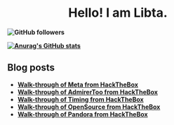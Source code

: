 <p>
  <h1 align="center"><b>Hello! I am Libta.</h1>
</p>

![GitHub followers](https://img.shields.io/github/followers/pencer-io?style=social)

[![Anurag's GitHub stats](https://github-readme-stats.vercel.app/api?username=pencer-io)](https://github.com/anuraghazra/github-readme-stats)

## Blog posts
<!-- BLOG-POST-LIST:START -->
- [Walk-through of Meta from HackTheBox](https://pencer.io/ctf/ctf-htb-meta/)
- [Walk-through of AdmirerToo from HackTheBox](https://pencer.io/ctf/ctf-htb-admirertoo/)
- [Walk-through of Timing from HackTheBox](https://pencer.io/ctf/ctf-htb-timing/)
- [Walk-through of OpenSource from HackTheBox](https://pencer.io/ctf/ctf-htb-opensource-protected/)
- [Walk-through of Pandora from HackTheBox](https://pencer.io/ctf/ctf-htb-pandora/)
<!-- BLOG-POST-LIST:END -->
